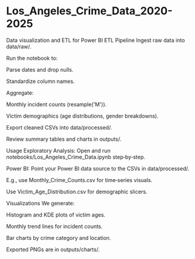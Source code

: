 # Los_Angeles_Crime_Data_2020-2025
Data visualization and ETL for Power BI
ETL Pipeline
Ingest raw data into data/raw/.

Run the notebook to:

Parse dates and drop nulls.

Standardize column names.

Aggregate:

Monthly incident counts (resample('M')).

Victim demographics (age distributions, gender breakdowns).

Export cleaned CSVs into data/processed/.

Review summary tables and charts in outputs/.

Usage
Exploratory Analysis: Open and run notebooks/Los_Angeles_Crime_Data.ipynb step‑by‑step.

Power BI: Point your Power BI data source to the CSVs in data/processed/.

E.g., use Monthly_Crime_Counts.csv for time‑series visuals.

Use Victim_Age_Distribution.csv for demographic slicers.

Visualizations
We generate:

Histogram and KDE plots of victim ages.

Monthly trend lines for incident counts.

Bar charts by crime category and location.

Exported PNGs are in outputs/charts/.
